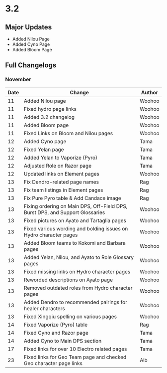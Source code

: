# 3.2

## Major Updates

* Added Nilou Page
* Added Cyno Page
* Added Bloom Page

## Full Changelogs

### November

| Date | Change                                                                        | Author |
| ---- | ----------------------------------------------------------------------------- | ------ |
| 11   | Added Nilou page                                                              | Woohoo |
| 11   | Fixed hydro page links                                                        | Woohoo |
| 11   | Added 3.2 changelog                                                           | Woohoo |
| 11   | Added Bloom page                                                              | Woohoo |
| 11   | Fixed Links on Bloom and Nilou pages                                          | Woohoo |
| 12   | Added Cyno page                                                               | Tama   |
| 12   | Fixed Yelan page                                                              | Tama   |
| 12   | Added Yelan to Vaporize (Pyro)                                                | Tama   |
| 12   | Adjusted Role on Razor page                                                   | Tama   |
| 12   | Updated links on Element pages                                                | Woohoo |
| 13   | Fix Dendro-related page names                                                 | Rag    |
| 13   | Fix team listings in Element pages                                            | Rag    |
| 13   | Fix Pure Pyro table & Add Candace image                                       | Rag    |
| 13   | Fixing ordering on Main DPS, Off-Field DPS, Burst DPS, and Support Glossaries | Woohoo |
| 13   | Fixed pictures on Ayato and Tartaglia pages                                   | Woohoo |
| 13   | Fixed various wording and bolding issues on Hydro character pages             | Woohoo |
| 13   | Added Bloom teams to Kokomi and Barbara pages                                 | Woohoo |
| 13   | Added Yelan, Nilou, and Ayato to Role Glossary pages                          | Woohoo |
| 13   | Fixed missing links on Hydro character pages                                  | Woohoo |
| 13   | Reworded descriptions on Ayato page                                           | Woohoo |
| 13   | Removed outdated roles from Hydro character pages                             | Woohoo |
| 13   | Added Dendro to recommended pairings for healer characters                    | Woohoo |
| 13   | Fixed Xingqiu spelling on various pages                                       | Woohoo |
| 14   | Fixed Vaporize (Pyro) table                                                   | Rag    |
| 14   | Fixed Cyno and Razor page                                                     | Tama   |
| 14   | Added Cyno to Main DPS section                                                | Tama   |
| 17   | Fixed links for over 10 Electro related pages                                 | Tama   |
| 23   | Fixed links for Geo Team page and checked Geo character page links            | Alb    |
